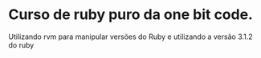 # Curso de ruby puro da one bit code.

Utilizando rvm para manipular versões do Ruby e utilizando a versão 3.1.2 do ruby
